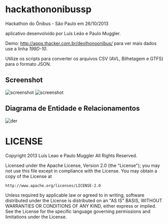 hackathononibussp
=================

Hackathon do Ônibus - São Paulo em 26/10/2013

aplicativo desenvolvido por Luís Leão e Paulo Muggler.

Demo: http://apps.thacker.com.br/deolhonoonibus/ para ver mais dados use a linha _199D-10_.


Utilize os scripts para converter os arquivos CSV (AVL, Bilhetagem e GTFS) para o formato JSON.



## Screenshot
![screenshot](https://raw.github.com/luisleao/hackathononibussp/master/docs/screen_0.png)
![screenshot](https://raw.github.com/luisleao/hackathononibussp/master/docs/screen_1.png)


## Diagrama de Entidade e Relacionamentos
![der](https://raw.github.com/luisleao/hackathononibussp/master/docs/scheme_AVL_BLT.png)




LICENSE
=======

Copyright 2013 Luis Leao e Paulo Muggler All Rights Reserved.

Licensed under the Apache License, Version 2.0 (the "License");
you may not use this file except in compliance with the License.
You may obtain a copy of the License at

    http://www.apache.org/licenses/LICENSE-2.0

Unless required by applicable law or agreed to in writing, software
distributed under the License is distributed on an "AS IS" BASIS,
WITHOUT WARRANTIES OR CONDITIONS OF ANY KIND, either express or implied.
See the License for the specific language governing permissions and
limitations under the License.


